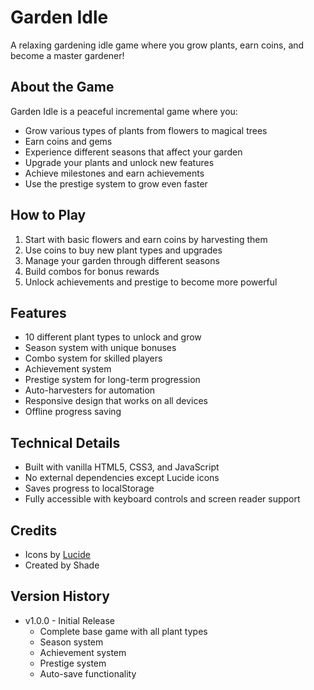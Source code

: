 # Garden Idle

A relaxing gardening idle game where you grow plants, earn coins, and become a master gardener!

## About the Game

Garden Idle is a peaceful incremental game where you:
- Grow various types of plants from flowers to magical trees
- Earn coins and gems
- Experience different seasons that affect your garden
- Upgrade your plants and unlock new features
- Achieve milestones and earn achievements
- Use the prestige system to grow even faster

## How to Play

1. Start with basic flowers and earn coins by harvesting them
2. Use coins to buy new plant types and upgrades
3. Manage your garden through different seasons
4. Build combos for bonus rewards
5. Unlock achievements and prestige to become more powerful

## Features

- 10 different plant types to unlock and grow
- Season system with unique bonuses
- Combo system for skilled players
- Achievement system
- Prestige system for long-term progression
- Auto-harvesters for automation
- Responsive design that works on all devices
- Offline progress saving

## Technical Details

- Built with vanilla HTML5, CSS3, and JavaScript
- No external dependencies except Lucide icons
- Saves progress to localStorage
- Fully accessible with keyboard controls and screen reader support

## Credits

- Icons by [Lucide](https://lucide.dev/)
- Created by Shade

## Version History

- v1.0.0 - Initial Release
  - Complete base game with all plant types
  - Season system
  - Achievement system
  - Prestige system
  - Auto-save functionality
